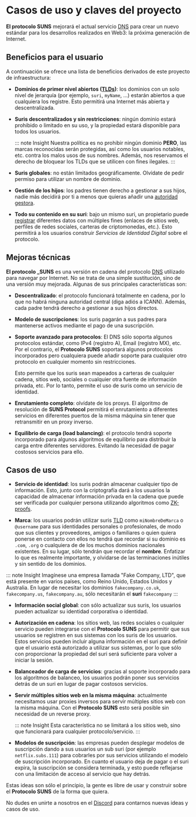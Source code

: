 # Casos de uso y claves del proyecto

**El protocolo SUNS** mejorará el actual servicio [DNS](https://en.wikipedia.org/wiki/Domain_Name_System) para crear un nuevo
estándar para los desarrollos realizados en Web3: la próxima generación de Internet.

## Beneficios para el usuario

A continuación se ofrece una lista de beneficios derivados de este proyecto de infraestructura:

- **Dominios de primer nivel abiertos ([TLDs](https://en.wikipedia.org/wiki/Top-level_domain))**: los dominios con un solo nivel de
  jerarquía (por ejemplo, `suri`, `myName`, ...) estarán abiertos a que cualquiera los registre. Esto permitirá una Internet más abierta y
  descentralizada.

- **Suris descentralizados y sin restricciones**: ningún dominio estará prohibido o limitado en su uso, y la propiedad estará
  disponible para todos los usuarios.

  ::: note Insight
  Nuestra política es no prohibir ningún dominio **PERO**, las marcas reconocidas serán protegidas, así como los usuarios notables, etc. contra los malos usos de sus nombres. Además, nos reservamos el derecho de bloquear los TLDs que se utilicen con fines ilegales.
  :::

- **Suris globales**: no están limitados geográficamente. Olvídate de pedir permiso para utilizar un nombre de dominio.

- **Gestión de los hijos**: los padres tienen derecho a gestionar a sus hijos, nadie más decidirá por ti a menos que
  quieras añadir una [autoridad gestora](/es/protocol/authorities/).

- **Todo su contenido en su suri**: bajo un mismo suri, un propietario puede [registrar](/es/protocol/registers/) diferentes
  datos con múltiples fines (enlaces de sitios web, perfiles de redes sociales, carteras de criptomonedas, etc.). Esto permitirá a los usuarios
  construir _Servicios de Identidad Digital_ sobre el protocolo.

## Mejoras técnicas

**El protocolo _SUNS** es una versión en cadena del protocolo [DNS](https://en.wikipedia.org/wiki/Domain_Name_System)
utilizado para navegar por Internet. No se trata de una simple sustitución, sino de una versión muy mejorada. Algunas de sus
principales características son:

- **Descentralizado**: el protocolo funcionará totalmente en cadena, por lo que no habrá ninguna autoridad central (diga adiós a
  ICANN). Además, cada padre tendrá derecho a gestionar a sus hijos directos.

- **Modelo de suscripciones**: los suris pagarán a sus padres para mantenerse activos mediante el pago de una suscripción.

- **Soporte avanzado para protocolos**: El DNS sólo soporta algunos protocolos estándar, como IPv4 (registro A), Email (registro MX),
  etc. Por el contrario, el **Protocolo SUNS** soportará algunos protocolos incorporados pero cualquiera puede añadir soporte para
  cualquier otro protocolo en cualquier momento sin restricciones.

  Esto permite que los suris sean mapeados a carteras de cualquier cadena, sitios web, sociales o cualquier otra fuente de información privada, etc.
  Por lo tanto, permite el uso de suris como un servicio de identidad.

- **Enrutamiento completo**: olvídate de los proxys. El algoritmo de resolución de **SUNS Protocol** permitirá el enrutamiento
  a diferentes servicios en diferentes puertos de la misma máquina sin tener que retransmitir en un proxy inverso.

- **Equilibrio de carga (load balancing)**: el protocolo tendrá soporte incorporado para algunos algoritmos de equilibrio para distribuir la carga
  entre diferentes servidores. Evitando la necesidad de pagar costosos servicios para ello.

## Casos de uso

- **Servicio de identidad**: los suris podrán almacenar cualquier tipo de información. Esto, junto con la criptografía dará
  a los usuarios la capacidad de almacenar información privada en la cadena que puede ser verificada por cualquier persona utilizando algoritmos como
  [ZK-proofs](https://en.wikipedia.org/wiki/Zero-knowledge_proof).

- **Marca**: los usuarios podrán utilizar suris [TLD](https://en.wikipedia.org/wiki/Top-level_domain) como `miNombreDeMarca`
  o `@username` para sus identidades personales o profesionales, de modo que sus clientes y proveedores, amigos o familiares
  o quien quiera ponerse en contacto con ellos no tendrá que recordar si su dominio es `.com`, `.org` o cualquiera de
  de los muchos dominios nacionales existentes. En su lugar, sólo tendrán que recordar el **nombre**. Enfatizar lo que es realmente
  importante, y olvidarse de las terminaciones inútiles y sin sentido de los dominios.

::: note Insight
Imagínese una empresa llamada "Fake Company, LTD", que está presente en varios países, como Reino Unido, Estados Unidos y Australia.
En lugar de necesitar los dominios `fakecompany.co.uk`, `fakecompany.us`, `fakecompany.au`, sólo necesitarán el
**suri** `fakecompany`
:::

- **Información social global**: con sólo actualizar sus suris, los usuarios pueden actualizar su identidad corporativa o
  identidad.

- **Autorización en cadena**: los sitios web, las redes sociales o cualquier servicio pueden integrarse con el **Protocolo SUNS** para permitir
  que sus usuarios se registren en sus sistemas con los suris de los usuarios. Estos servicios pueden incluir alguna información en el suri
  para definir que el usuario está autorizado a utilizar sus sistemas, por lo que sólo con proporcionar la propiedad del suri será suficiente para
  volver a iniciar la sesión.

- **Balanceador de carga de servicios**: gracias al soporte incorporado para los algoritmos de balanceo, los usuarios podrán poner sus
  servicios detrás de un suri en lugar de pagar costosos servicios.

- **Servir múltiples sitios web en la misma máquina**: actualmente necesitamos usar proxies inversos para servir múltiples sitios web
  con la misma máquina. Con el **Protocolo SUNS** esto será posible sin necesidad de un reverse proxy.

  ::: note Insight
  Esta característica no se limitará a los sitios web, sino que funcionará para cualquier protocolo/servicio.
  :::

- **Modelos de suscripción**: las empresas pueden desplegar modelos de suscripción dando a sus usuarios un sub suri (por ejemplo
  `netflix.subs.111`) para cobrarles por sus servicios utilizando el modelo de suscripción incorporado. En cuanto el usuario deja de
  pagar o el suri expira, la suscripción se considera terminada, y esto puede reflejarse con una limitación de acceso
  al servicio que hay detrás.

Estas ideas son sólo el principio, la gente es libre de usar y construir sobre el **Protocolo SUNS** de la forma que quiera.

No dudes en unirte a nosotros en el [Discord](https://discord.gg/YdutySHbbk) para contarnos nuevas ideas y casos de uso.